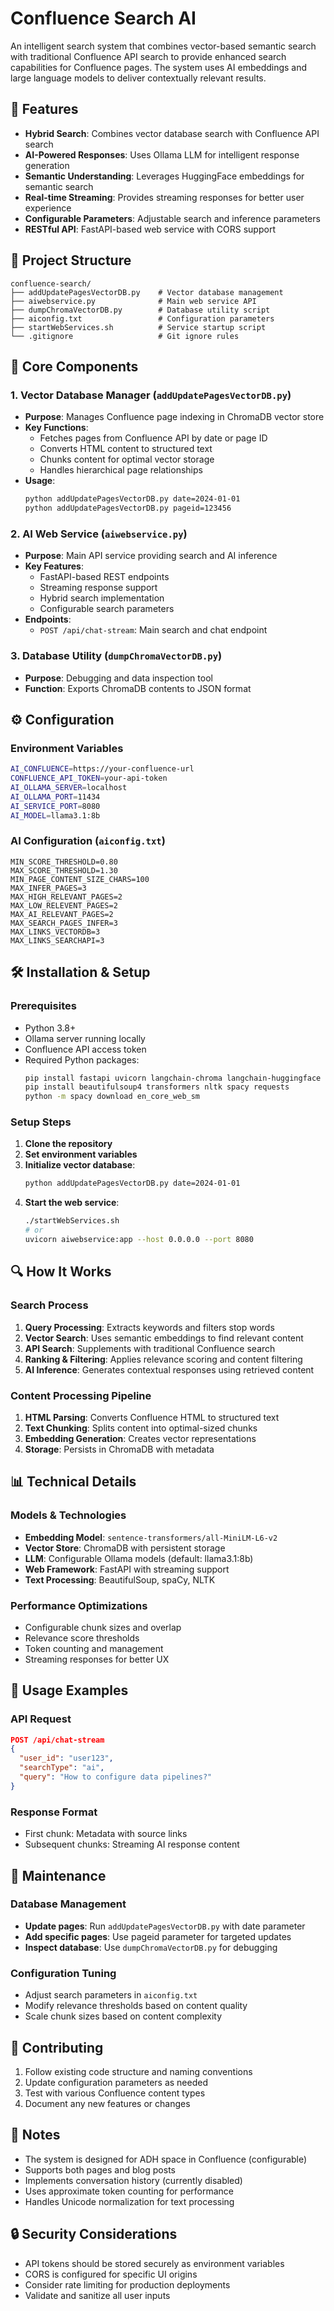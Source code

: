 # Confluence Search AI

An intelligent search system that combines vector-based semantic search with traditional Confluence API search to provide enhanced search capabilities for Confluence pages. The system uses AI embeddings and large language models to deliver contextually relevant results.

## 🚀 Features

- **Hybrid Search**: Combines vector database search with Confluence API search
- **AI-Powered Responses**: Uses Ollama LLM for intelligent response generation
- **Semantic Understanding**: Leverages HuggingFace embeddings for semantic search
- **Real-time Streaming**: Provides streaming responses for better user experience
- **Configurable Parameters**: Adjustable search and inference parameters
- **RESTful API**: FastAPI-based web service with CORS support

## 📁 Project Structure

```
confluence-search/
├── addUpdatePagesVectorDB.py    # Vector database management
├── aiwebservice.py              # Main web service API
├── dumpChromaVectorDB.py        # Database utility script
├── aiconfig.txt                 # Configuration parameters
├── startWebServices.sh          # Service startup script
└── .gitignore                   # Git ignore rules
```

## 🔧 Core Components

### 1. Vector Database Manager (`addUpdatePagesVectorDB.py`)
- **Purpose**: Manages Confluence page indexing in ChromaDB vector store
- **Key Functions**:
  - Fetches pages from Confluence API by date or page ID
  - Converts HTML content to structured text
  - Chunks content for optimal vector storage
  - Handles hierarchical page relationships
- **Usage**: 
  ```bash
  python addUpdatePagesVectorDB.py date=2024-01-01
  python addUpdatePagesVectorDB.py pageid=123456
  ```

### 2. AI Web Service (`aiwebservice.py`)
- **Purpose**: Main API service providing search and AI inference
- **Key Features**:
  - FastAPI-based REST endpoints
  - Streaming response support
  - Hybrid search implementation
  - Configurable search parameters
- **Endpoints**:
  - `POST /api/chat-stream`: Main search and chat endpoint

### 3. Database Utility (`dumpChromaVectorDB.py`)
- **Purpose**: Debugging and data inspection tool
- **Function**: Exports ChromaDB contents to JSON format

## ⚙️ Configuration

### Environment Variables
```bash
AI_CONFLUENCE=https://your-confluence-url
CONFLUENCE_API_TOKEN=your-api-token
AI_OLLAMA_SERVER=localhost
AI_OLLAMA_PORT=11434
AI_SERVICE_PORT=8080
AI_MODEL=llama3.1:8b
```

### AI Configuration (`aiconfig.txt`)
```
MIN_SCORE_THRESHOLD=0.80
MAX_SCORE_THRESHOLD=1.30
MIN_PAGE_CONTENT_SIZE_CHARS=100
MAX_INFER_PAGES=3
MAX_HIGH_RELEVANT_PAGES=2
MAX_LOW_RELEVENT_PAGES=2
MAX_AI_RELEVANT_PAGES=2
MAX_SEARCH_PAGES_INFER=3
MAX_LINKS_VECTORDB=3
MAX_LINKS_SEARCHAPI=3
```

## 🛠️ Installation & Setup

### Prerequisites
- Python 3.8+
- Ollama server running locally
- Confluence API access token
- Required Python packages:
  ```bash
  pip install fastapi uvicorn langchain-chroma langchain-huggingface
  pip install beautifulsoup4 transformers nltk spacy requests
  python -m spacy download en_core_web_sm
  ```

### Setup Steps
1. **Clone the repository**
2. **Set environment variables**
3. **Initialize vector database**:
   ```bash
   python addUpdatePagesVectorDB.py date=2024-01-01
   ```
4. **Start the web service**:
   ```bash
   ./startWebServices.sh
   # or
   uvicorn aiwebservice:app --host 0.0.0.0 --port 8080
   ```

## 🔍 How It Works

### Search Process
1. **Query Processing**: Extracts keywords and filters stop words
2. **Vector Search**: Uses semantic embeddings to find relevant content
3. **API Search**: Supplements with traditional Confluence search
4. **Ranking & Filtering**: Applies relevance scoring and content filtering
5. **AI Inference**: Generates contextual responses using retrieved content

### Content Processing Pipeline
1. **HTML Parsing**: Converts Confluence HTML to structured text
2. **Text Chunking**: Splits content into optimal-sized chunks
3. **Embedding Generation**: Creates vector representations
4. **Storage**: Persists in ChromaDB with metadata

## 📊 Technical Details

### Models & Technologies
- **Embedding Model**: `sentence-transformers/all-MiniLM-L6-v2`
- **Vector Store**: ChromaDB with persistent storage
- **LLM**: Configurable Ollama models (default: llama3.1:8b)
- **Web Framework**: FastAPI with streaming support
- **Text Processing**: BeautifulSoup, spaCy, NLTK

### Performance Optimizations
- Configurable chunk sizes and overlap
- Relevance score thresholds
- Token counting and management
- Streaming responses for better UX

## 🚦 Usage Examples

### API Request
```json
POST /api/chat-stream
{
  "user_id": "user123",
  "searchType": "ai",
  "query": "How to configure data pipelines?"
}
```

### Response Format
- First chunk: Metadata with source links
- Subsequent chunks: Streaming AI response content

## 🔧 Maintenance

### Database Management
- **Update pages**: Run `addUpdatePagesVectorDB.py` with date parameter
- **Add specific pages**: Use pageid parameter for targeted updates
- **Inspect database**: Use `dumpChromaVectorDB.py` for debugging

### Configuration Tuning
- Adjust search parameters in `aiconfig.txt`
- Modify relevance thresholds based on content quality
- Scale chunk sizes based on content complexity

## 🤝 Contributing

1. Follow existing code structure and naming conventions
2. Update configuration parameters as needed
3. Test with various Confluence content types
4. Document any new features or changes

## 📝 Notes

- The system is designed for ADH space in Confluence (configurable)
- Supports both pages and blog posts
- Implements conversation history (currently disabled)
- Uses approximate token counting for performance
- Handles Unicode normalization for text processing

## 🔒 Security Considerations

- API tokens should be stored securely as environment variables
- CORS is configured for specific UI origins
- Consider rate limiting for production deployments
- Validate and sanitize all user inputs